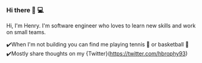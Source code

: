 ### Hi there 👋 💻

Hi, I'm Henry. I'm software engineer who loves to learn new skills and work on small teams. 

✔️When I'm not building you can find me playing tennis 🎾 or basketball 🏀
✔️Mostly share thoughts on my {Twitter}(https://twitter.com/hbrophy93)





